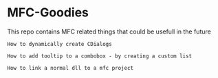 # MFC-Goodies
This repo contains MFC related things that could be usefull in the future

    How to dynamically create CDialogs

    How to add tooltip to a combobox - by creating a custom list

    How to link a normal dll to a mfc project
